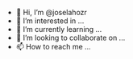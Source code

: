 - 👋 Hi, I’m @joselahozr
- 👀 I’m interested in ...
- 🌱 I’m currently learning ...
- 💞️ I’m looking to collaborate on ...
- 📫 How to reach me ...

<!---
joselahozr/joselahozr is a ✨ special ✨ repository because its `README.md` (this file) appears on your GitHub profile.
You can click the Preview link to take a look at your changes.
--->
